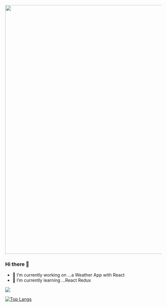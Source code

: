 <img src="https://github.com/verona-hub/verona-hub/blob/main/dosomething.jpg?raw=true" width="800px" />

### Hi there 👋

- 🔭 I’m currently working on ...a Weather App with React
- 🌱 I’m currently learning ...React Redux

![](https://visitor-badge.laobi.icu/badge?page_id=verona-hub.verona-hub)

[![Top Langs](https://github-readme-stats.vercel.app/api/top-langs/?username=verona-hub)](https://github.com/verona-hub/github-readme-stats)
